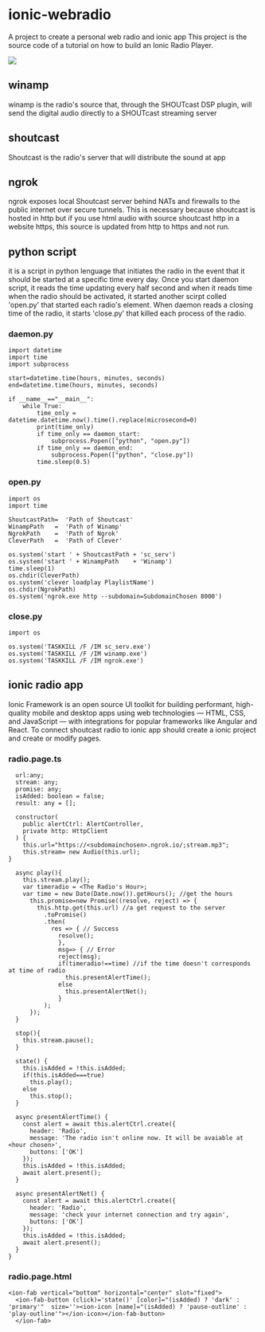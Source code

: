 # ionic-webradio
A project to create a personal web radio and ionic app
This project is the source code of a tutorial on how to build an Ionic Radio Player.

[![](https://mermaid.ink/img/eyJjb2RlIjoic3RhdGVEaWFncmFtXG5weXRob25fc2NyaXB0LS0-IHdpbmFtcFxucHl0aG9uX3NjcmlwdCAtLT4gU2hvdXRjYXN0XG5weXRob25fc2NyaXB0LS0-IG5ncm9rXG53aW5hbXAgLS0-IFNob3V0Y2FzdFxuU2hvdXRjYXN0IC0tPiBuZ3Jva1xubmdyb2stLT4gaW9uaWNfYXBwMVxubmdyb2stLT4gaW5vY19hcHAyXG5uZ3Jvay0tPiBpb25pY19hcHAzXG5cdFx0XHRcdFx0IiwibWVybWFpZCI6eyJ0aGVtZSI6ImRlZmF1bHQifSwidXBkYXRlRWRpdG9yIjpmYWxzZX0)](https://mermaid.ink/img/eyJjb2RlIjoic3RhdGVEaWFncmFtXG5weXRob25fc2NyaXB0LS0-IHdpbmFtcFxucHl0aG9uX3NjcmlwdCAtLT4gU2hvdXRjYXN0XG5weXRob25fc2NyaXB0LS0-IG5ncm9rXG53aW5hbXAgLS0-IFNob3V0Y2FzdFxuU2hvdXRjYXN0IC0tPiBuZ3Jva1xubmdyb2stLT4gaW9uaWNfYXBwMVxubmdyb2stLT4gaW5vY19hcHAyXG5uZ3Jvay0tPiBpb25pY19hcHAzXG5cdFx0XHRcdFx0IiwibWVybWFpZCI6eyJ0aGVtZSI6ImRlZmF1bHQifSwidXBkYXRlRWRpdG9yIjpmYWxzZX0)

## winamp
winamp is the radio's source that, through the SHOUTcast DSP plugin, will send the digital audio directly to a SHOUTcast streaming server 
## shoutcast
Shoutcast is the radio's server that will distribute the sound at app
## ngrok
ngrok exposes local Shoutcast server behind NATs and firewalls to the public internet over secure tunnels. This is necessary because shoutcast is hosted in http but if you use html audio with source shoutcast http in a website https, this source is updated from http to https and not run.
## python script
it is a script in python lenguage that initiates the radio in the event that it should be started at a specific time every day. Once you start daemon script, it reads the time updating every half second and when it reads time when the radio should be activated, it started another scirpt colled 'open.py' that started each radio's element. When daemon reads a closing time of the radio, it starts 'close.py' that killed each process of the radio.
### daemon.py
```
import datetime
import time
import subprocess

start=datetime.time(hours, minutes, seconds)
end=datetime.time(hours, minutes, seconds)

if __name__=="__main__":
	while True:
		time_only = datetime.datetime.now().time().replace(microsecond=0)
		print(time_only)
		if time_only == daemon_start:
			subprocess.Popen(["python", "open.py"])
		if time_only == daemon_end:
			subprocess.Popen(["python", "close.py"])
		time.sleep(0.5)
```
### open.py
```
import os
import time

ShoutcastPath=	'Path of Shoutcast'
WinampPath   =	'Path of Winamp'
NgrokPath    =  'Path of Ngrok'
CleverPath   =  'Path of Clever'

os.system('start ' + ShoutcastPath + 'sc_serv')
os.system('start ' + WinampPath	   + 'Winamp')
time.sleep(1)
os.chdir(CleverPath)
os.system('clever loadplay PlaylistName')
os.chdir(NgrokPath)
os.system('ngrok.exe http --subdomain=SubdomainChosen 8000')
```
### close.py
```
import os

os.system('TASKKILL /F /IM sc_serv.exe')
os.system('TASKKILL /F /IM winamp.exe')
os.system('TASKKILL /F /IM ngrok.exe')
```
## ionic radio app
Ionic Framework is an open source UI toolkit for building performant, high-quality mobile and desktop apps using web technologies — HTML, CSS, and JavaScript — with integrations for popular frameworks like Angular and React. To connect shoutcast radio to ionic app should create a ionic project and create or modify pages.
### radio.page.ts
```
  url:any;
  stream: any;
  promise: any;
  isAdded: boolean = false;
  result: any = [];
  
  constructor(
    public alertCtrl: AlertController,
    private http: HttpClient
  ) {
    this.url="https://<subdomainchosen>.ngrok.io/;stream.mp3";
    this.stream= new Audio(this.url);
}

  async play(){
    this.stream.play();
    var timeradio = <The Radio's Hour>;
    var time = new Date(Date.now()).getHours(); //get the hours
      this.promise=new Promise((resolve, reject) => {
        this.http.get(this.url) //a get request to the server
          .toPromise()
          .then(
            res => { // Success
              resolve();
              },
              msg=> { // Error
              reject(msg);
              if(timeradio!==time) //if the time doesn't corresponds at time of radio
                this.presentAlertTime();
              else 
                this.presentAlertNet();
              }
          );
      });
  }

  stop(){
    this.stream.pause();
  }

  state() {
    this.isAdded = !this.isAdded;
    if(this.isAdded===true)
      this.play();
    else
      this.stop();
  }

  async presentAlertTime() {
    const alert = await this.alertCtrl.create({
      header: 'Radio',
      message: 'The radio isn't online now. It will be avaiable at <hour chosen>',
      buttons: ['OK']
    });
    this.isAdded = !this.isAdded;
    await alert.present();
  }

  async presentAlertNet() {
    const alert = await this.alertCtrl.create({
      header: 'Radio',
      message: 'check your internet connection and try again',
      buttons: ['OK']
    });
    this.isAdded = !this.isAdded;
    await alert.present();
  }
}
```
### radio.page.html
```
<ion-fab vertical="bottom" horizontal="center" slot="fixed">
  <ion-fab-button (click)='state()' [color]="(isAdded) ? 'dark' : 'primary'"  size=''><ion-icon [name]="(isAdded) ? 'pause-outline' : 'play-outline'"></ion-icon></ion-fab-button>
  </ion-fab>
```
